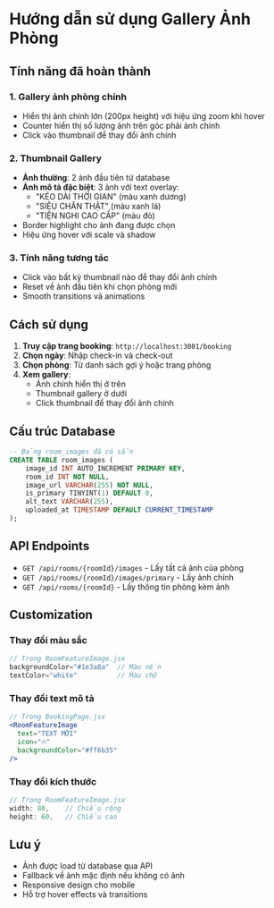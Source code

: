 # Hướng dẫn sử dụng Gallery Ảnh Phòng

## Tính năng đã hoàn thành

### 1. **Gallery ảnh phòng chính**
- Hiển thị ảnh chính lớn (200px height) với hiệu ứng zoom khi hover
- Counter hiển thị số lượng ảnh trên góc phải ảnh chính
- Click vào thumbnail để thay đổi ảnh chính

### 2. **Thumbnail Gallery**
- **Ảnh thường**: 2 ảnh đầu tiên từ database
- **Ảnh mô tả đặc biệt**: 3 ảnh với text overlay:
  - "KÉO DÀI THỜI GIAN" (màu xanh dương)
  - "SIÊU CHÂN THẬT" (màu xanh lá)
  - "TIỆN NGHI CAO CẤP" (màu đỏ)
- Border highlight cho ảnh đang được chọn
- Hiệu ứng hover với scale và shadow

### 3. **Tính năng tương tác**
- Click vào bất kỳ thumbnail nào để thay đổi ảnh chính
- Reset về ảnh đầu tiên khi chọn phòng mới
- Smooth transitions và animations

## Cách sử dụng

1. **Truy cập trang booking**: `http://localhost:3001/booking`
2. **Chọn ngày**: Nhập check-in và check-out
3. **Chọn phòng**: Từ danh sách gợi ý hoặc trang phòng
4. **Xem gallery**: 
   - Ảnh chính hiển thị ở trên
   - Thumbnail gallery ở dưới
   - Click thumbnail để thay đổi ảnh chính

## Cấu trúc Database

```sql
-- Bảng room_images đã có sẵn
CREATE TABLE room_images (
    image_id INT AUTO_INCREMENT PRIMARY KEY,
    room_id INT NOT NULL,
    image_url VARCHAR(255) NOT NULL,
    is_primary TINYINT(1) DEFAULT 0,
    alt_text VARCHAR(255),
    uploaded_at TIMESTAMP DEFAULT CURRENT_TIMESTAMP
);
```

## API Endpoints

- `GET /api/rooms/{roomId}/images` - Lấy tất cả ảnh của phòng
- `GET /api/rooms/{roomId}/images/primary` - Lấy ảnh chính
- `GET /api/rooms/{roomId}` - Lấy thông tin phòng kèm ảnh

## Customization

### Thay đổi màu sắc
```jsx
// Trong RoomFeatureImage.jsx
backgroundColor="#1e3a8a"  // Màu nền
textColor="white"          // Màu chữ
```

### Thay đổi text mô tả
```jsx
// Trong BookingPage.jsx
<RoomFeatureImage 
  text="TEXT MỚI" 
  icon="🔥"
  backgroundColor="#ff6b35"
/>
```

### Thay đổi kích thước
```jsx
// Trong RoomFeatureImage.jsx
width: 80,    // Chiều rộng
height: 60,   // Chiều cao
```

## Lưu ý

- Ảnh được load từ database qua API
- Fallback về ảnh mặc định nếu không có ảnh
- Responsive design cho mobile
- Hỗ trợ hover effects và transitions